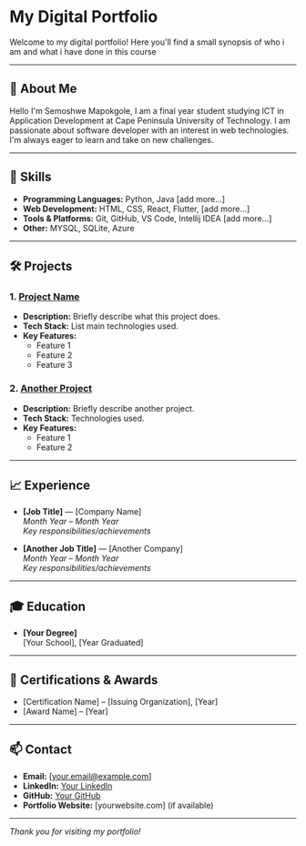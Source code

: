 # My Digital Portfolio

Welcome to my digital portfolio! Here you'll find a small synopsis of who i am and what i have done in this course 

---

## 👤 About Me

Hello I'm Semoshwe Mapokgole, I am a final year student studying ICT in Application Development at Cape Peninsula University of Technology. I am passionate about software developer with an interest in web technologies. I'm always eager to learn and take on new challenges. 

---

## 💼 Skills

- **Programming Languages:** Python, Java [add more...]
- **Web Development:** HTML, CSS, React, Flutter, [add more...]
- **Tools & Platforms:** Git, GitHub, VS Code, Intellij IDEA [add more...]
- **Other:** MYSQL, SQLite, Azure
---

## 🛠️ Projects

### 1. [Project Name](https://github.com/yourusername/project-repo)
- **Description:** Briefly describe what this project does.
- **Tech Stack:** List main technologies used.
- **Key Features:**
  - Feature 1
  - Feature 2
  - Feature 3

### 2. [Another Project](https://github.com/yourusername/another-project)
- **Description:** Briefly describe another project.
- **Tech Stack:** Technologies used.
- **Key Features:**
  - Feature 1
  - Feature 2

<!-- Add more projects as needed -->

---

## 📈 Experience

- **[Job Title]** — [Company Name]  
  *Month Year – Month Year*  
  _Key responsibilities/achievements_

- **[Another Job Title]** — [Another Company]  
  *Month Year – Month Year*  
  _Key responsibilities/achievements_

---

## 🎓 Education

- **[Your Degree]**  
  [Your School], [Year Graduated]

---

## 🏅 Certifications & Awards

- [Certification Name] – [Issuing Organization], [Year]
- [Award Name] – [Year]

---

## 📫 Contact

- **Email:** [your.email@example.com]
- **LinkedIn:** [Your LinkedIn](https://linkedin.com/in/yourprofile)
- **GitHub:** [Your GitHub](https://github.com/yourusername)
- **Portfolio Website:** [yourwebsite.com] (if available)

---

_Thank you for visiting my portfolio!_
